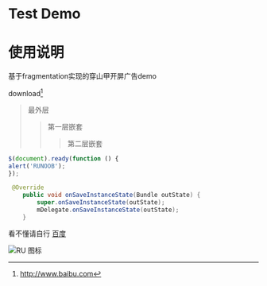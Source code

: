 # Test Demo

# 使用说明
基于fragmentation实现的穿山甲开屏广告demo

download[^RUNOOB]

[^RUNOOB]: http://www.baibu.com
> 最外层
> > 第一层嵌套
> > > 第二层嵌套

```javascript
$(document).ready(function () {
alert('RUNOOB');
});
```

```java
 @Override
    public void onSaveInstanceState(Bundle outState) {
        super.onSaveInstanceState(outState);
        mDelegate.onSaveInstanceState(outState);
    }
```
看不懂请自行 [百度](https://baidu.com)

![RU 图标](http://static.runoob.com/images/runoob-logo.png)

